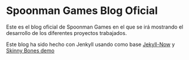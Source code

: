 # Spoonman Games Blog Oficial

Este es el blog oficial de Spoonman Games en el que se irá mostrando el 
desarrollo de los diferentes proyectos trabajados.

Este blog ha sido hecho con Jenkyll usando como base [Jekyll-Now](https://github.com/barryclark/jekyll-now) y [Skinny Bones demo](http://mmistakes.github.io/skinny-bones-jekyll/)